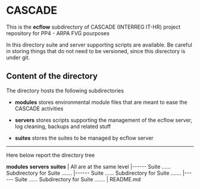 # CASCADE
This is the **ecflow** subdirectory of CASCADE (INTERREG IT-HR) project repository for PP4 - ARPA FVG pourposes

In this directory suite and server supporting scripts are available.
Be careful in storing things that do not need to be versioned, since
this disrectory is under git.

 
## Content of the directory

The directory hosts the following subdirectories
 
 - **modules** stores environmental module files that are meant to ease the CASCADE activities 

 - **servers** stores scripts supporting the management of the ecflow server, log cleaning, backups and related stuff

 - **suites**  stores the suites to be managed by ecflow server


---------------------
 Here below report the directory tree

 **modules**
 **servers**
 **suites**
 |                                 All are at the same level
 |------ Suite ......              Subdirectory for Suite .......
 |------ Suite ......              Subdirectory for Suite .......
 |------ Suite ......              Subdirectory for Suite .......
 |   README.md


